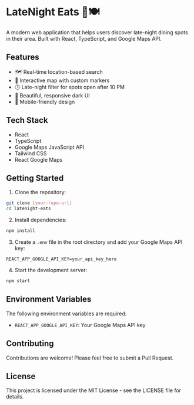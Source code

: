 # LateNight Eats 🌙🍽️

A modern web application that helps users discover late-night dining spots in their area. Built with React, TypeScript, and Google Maps API.

## Features

- 🗺️ Real-time location-based search
- 🎯 Interactive map with custom markers
- 🕒 Late-night filter for spots open after 10 PM
- 🎨 Beautiful, responsive dark UI
- 📱 Mobile-friendly design

## Tech Stack

- React
- TypeScript
- Google Maps JavaScript API
- Tailwind CSS
- React Google Maps

## Getting Started

1. Clone the repository:
```bash
git clone [your-repo-url]
cd latenight-eats
```

2. Install dependencies:
```bash
npm install
```

3. Create a `.env` file in the root directory and add your Google Maps API key:
```
REACT_APP_GOOGLE_API_KEY=your_api_key_here
```

4. Start the development server:
```bash
npm start
```

## Environment Variables

The following environment variables are required:

- `REACT_APP_GOOGLE_API_KEY`: Your Google Maps API key

## Contributing

Contributions are welcome! Please feel free to submit a Pull Request.

## License

This project is licensed under the MIT License - see the LICENSE file for details. 